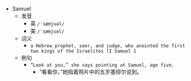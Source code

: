 - Samuel
  - 发音
    - 英 `/ˈsæmjuəl/`
    - 美 `/ˈsæmjuəl/`
  - 词义
    - `a Hebrew prophet, seer, and judge, who anointed the first two kings of the Israelites (I Samuel 1`
  - 例句
    - `“Look at you,” she says pointing at Samuel, age five.`
      - “看看你，”她指着照片中的五岁塞缪尔说到。

